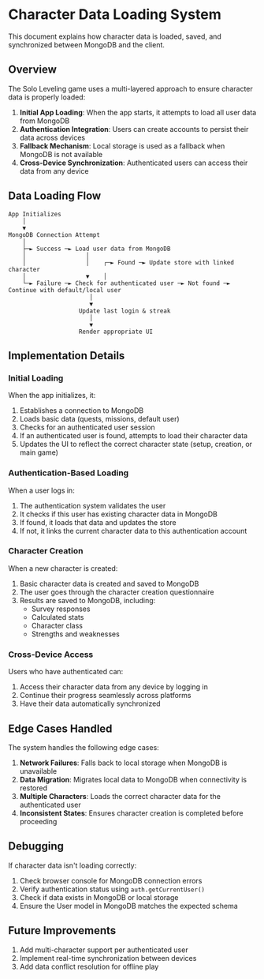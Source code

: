 # Character Data Loading System

This document explains how character data is loaded, saved, and synchronized between MongoDB and the client.

## Overview

The Solo Leveling game uses a multi-layered approach to ensure character data is properly loaded:

1. **Initial App Loading**: When the app starts, it attempts to load all user data from MongoDB
2. **Authentication Integration**: Users can create accounts to persist their data across devices
3. **Fallback Mechanism**: Local storage is used as a fallback when MongoDB is not available
4. **Cross-Device Synchronization**: Authenticated users can access their data from any device

## Data Loading Flow

```
App Initializes
    │
    ▼
MongoDB Connection Attempt
    │
    ├─► Success ─► Load user data from MongoDB
    │                 │
    │                 │    ┌─► Found ─► Update store with linked character
    │                 ▼    │
    └─► Failure ─► Check for authenticated user ─► Not found ─► Continue with default/local user
                       │
                       ▼
                    Update last login & streak
                       │
                       ▼
                    Render appropriate UI
```

## Implementation Details

### Initial Loading

When the app initializes, it:

1. Establishes a connection to MongoDB
2. Loads basic data (quests, missions, default user)
3. Checks for an authenticated user session
4. If an authenticated user is found, attempts to load their character data
5. Updates the UI to reflect the correct character state (setup, creation, or main game)

### Authentication-Based Loading

When a user logs in:

1. The authentication system validates the user
2. It checks if this user has existing character data in MongoDB
3. If found, it loads that data and updates the store
4. If not, it links the current character data to this authentication account

### Character Creation

When a new character is created:

1. Basic character data is created and saved to MongoDB
2. The user goes through the character creation questionnaire
3. Results are saved to MongoDB, including:
   - Survey responses
   - Calculated stats
   - Character class
   - Strengths and weaknesses

### Cross-Device Access

Users who have authenticated can:

1. Access their character data from any device by logging in
2. Continue their progress seamlessly across platforms
3. Have their data automatically synchronized

## Edge Cases Handled

The system handles the following edge cases:

1. **Network Failures**: Falls back to local storage when MongoDB is unavailable
2. **Data Migration**: Migrates local data to MongoDB when connectivity is restored
3. **Multiple Characters**: Loads the correct character data for the authenticated user
4. **Inconsistent States**: Ensures character creation is completed before proceeding

## Debugging

If character data isn't loading correctly:

1. Check browser console for MongoDB connection errors
2. Verify authentication status using `auth.getCurrentUser()`
3. Check if data exists in MongoDB or local storage
4. Ensure the User model in MongoDB matches the expected schema

## Future Improvements

1. Add multi-character support per authenticated user
2. Implement real-time synchronization between devices
3. Add data conflict resolution for offline play 